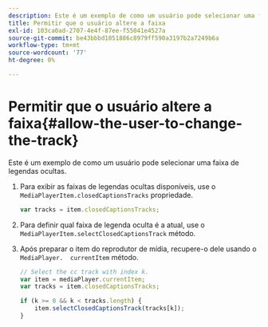 ```yaml
---
description: Este é um exemplo de como um usuário pode selecionar uma faixa de legendas ocultas.
title: Permitir que o usuário altere a faixa
exl-id: 103ca0ad-2707-4e4f-87ee-f55041e4527a
source-git-commit: be43bbbd1051886c8979ff590a3197b2a7249b6a
workflow-type: tm+mt
source-wordcount: '77'
ht-degree: 0%

---
```


# Permitir que o usuário altere a faixa{#allow-the-user-to-change-the-track}

Este é um exemplo de como um usuário pode selecionar uma faixa de legendas ocultas.

1. Para exibir as faixas de legendas ocultas disponíveis, use o `MediaPlayerItem.closedCaptionsTracks` propriedade.

   ```js
   var tracks = item.closedCaptionsTracks;
   ```

1. Para definir qual faixa de legenda oculta é a atual, use o `MediaPlayerItem.selectClosedCaptionsTrack` método.
1. Após preparar o item do reprodutor de mídia, recupere-o dele usando o ` MediaPlayer.  currentItem ` método.

   ```js
   // Select the cc track with index k. 
   var item = mediaPlayer.currentItem;     
   var tracks = item.closedCaptionsTracks; 
   
   if (k >= 0 && k < tracks.length) { 
       item.selectClosedCaptionsTrack(tracks[k]); 
   }
   ```
